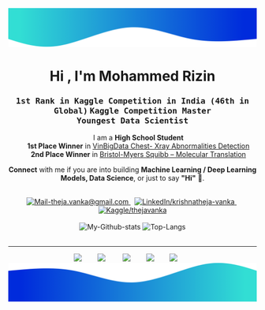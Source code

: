 <img alt="Wave me" src="./border-top.png/" />
<h1 align="center">Hi , I'm Mohammed Rizin</h1>
<h3 align='center'>
    <samp>1st Rank in Kaggle Competition in India (46th in Global)</samp>
    <samp>Kaggle Competition Master</samp>
    <br/>
    <samp>Youngest Data Scientist</samp>
</h3>

<ul align='center' style="list-style-type:none;">
    <li>I am a <b> High School Student </b></li>
    <li> <b> 1st Place Winner</b> in  <a href="https://www.kaggle.com/c/vinbigdata-chest-xray-abnormalities-detection">VinBigData Chest- Xray Abnormalities Detection</a></li>
    <li> <b> 2nd Place Winner</b> in  <a href="https://www.kaggle.com/c/bms-molecular-translation">Bristol-Myers Squibb – Molecular Translation</a></li>
</ul>
<p align='center'>
    <b>Connect</b> with me if you are into building <b>Machine Learning / Deep Learning Models, Data Science</b>, or just to say <b>"Hi"</b> 👋.
</p>

<br/>

<div align='center'>
    <a href="mailto:mrizin2013@gmail.com" target="_blank" rel="noopener noreferrer">
        <img src="https://img.shields.io/badge/Mail_Me-c14438?style=for-the-badge&logo=Gmail&logoColor=white" alt="Mail-theja.vanka@gmail.com">
    </a>
    &nbsp;
    <a href="https://www.linkedin.com/in/mohammed-rizin-bb95b7127/" target="_blank" rel="noopener noreferrer">
        <img src="https://img.shields.io/badge/LinkedIn-%230077B5.svg?&style=for-the-badge&logo=linkedin&logoColor=white" alt="LinkedIn/krishnatheja-vanka">
    </a>
    &nbsp;
    <a href="https://kaggle.com/morizin" target="_blank" rel="noopener noreferrer">
        <img src="https://img.shields.io/badge/Kaggle-20BEFF.svg?&style=for-the-badge&logo=kaggle&logoColor=white" alt="Kaggle/thejavanka">
    </a>
</div>

<br/>

<div align='center'>
    <img src='https://github-readme-stats.vercel.app/api?username=morizin&show_icons=true&count_private=true&include_all_commits=true&custom_title=My%20Github%20Stats&hide_border=true' alt='My-Github-stats'>
    <img src='https://github-readme-stats.vercel.app/api/top-langs/?username=morizin&custom_title=Most%20Used%20Extensions&langs_count=3&hide_border=true&hide=html,css,MATLAB' alt='Top-Langs'>
</div>

<br/>

---

<div align='center' width="100%">
	<img src="https://www.vectorlogo.zone/logos/python/python-icon.svg" width="25px">&nbsp;&nbsp;&nbsp;&nbsp;&nbsp;&nbsp;&nbsp;
    <img src="https://www.vectorlogo.zone/logos/pytorch/pytorch-icon.svg" width="25px">
    &nbsp;&nbsp;&nbsp;&nbsp;&nbsp;&nbsp;&nbsp;
    <img src="https://www.vectorlogo.zone/logos/tensorflow/tensorflow-icon.svg" width="25px">&nbsp;&nbsp;&nbsp;&nbsp;&nbsp;&nbsp;&nbsp;
    <img src="https://upload.wikimedia.org/wikipedia/commons/1/18/ISO_C%2B%2B_Logo.svg" width="25px">&nbsp;&nbsp;&nbsp;&nbsp;&nbsp;&nbsp;&nbsp;
    <img src="https://www.vectorlogo.zone/logos/javascript/javascript-icon.svg" width="25px">&nbsp;&nbsp;&nbsp;&nbsp;&nbsp;&nbsp;&nbsp;
<br/>

<img alt="Wave me" src="./border-bot.png/" />

<!--h1 align="center">Activity</h1>
<h3 align='center'>
    <samp>Current Adventures</samp>
</h3>

<br/>

<ul align='left' style="list-style-type:none;">
    <li>:zap: Learning Golang for fun.</li>
    <li>:trollface: Thinking about the Julia Hype Train</li>
    <li>:relaxed: Binging on Beethoven</li>
    <li>:cyclone: Confused on Kaggle</li>
</ul -->
